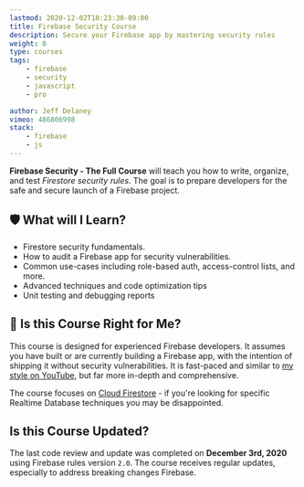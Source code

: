 ```yaml
---
lastmod: 2020-12-02T10:23:30-09:00
title: Firebase Security Course
description: Secure your Firebase app by mastering security rules
weight: 0
type: courses
tags: 
    - firebase
    - security
    - javascript
    - pro

author: Jeff Delaney
vimeo: 486806998
stack: 
    - firebase
    - js
---
```


**Firebase Security - The Full Course** will teach you how to write, organize, and test *Firestore security rules*. The goal is to prepare developers for the safe and secure launch of a Firebase project. 

## 🛡️ What will I Learn?

- Firestore security fundamentals.
- How to audit a Firebase app for security vulnerabilities. 
- Common use-cases including role-based auth, access-control lists, and more. 
- Advanced techniques and code optimization tips
- Unit testing and debugging reports

## 🤔 Is this Course Right for Me?

This course is designed for experienced Firebase developers. It assumes you have built or are currently building a Firebase app, with the intention of shipping it without security vulnerabilities. It is fast-paced and similar to [my style on YouTube](https://www.youtube.com/channel/UCsBjURrPoezykLs9EqgamOA?), but far more in-depth and comprehensive. 

The course focuses on [Cloud Firestore](https://firebase.google.com/docs/firestore) - if you're looking for specific Realtime Database techniques you may be disappointed.

## Is this Course Updated?

The last code review and update was completed on **December 3rd, 2020** using Firebase rules version `2.0`. The course receives regular updates, especially to address breaking changes Firebase.



